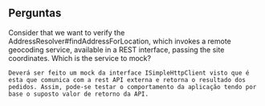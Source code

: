 ## Perguntas

Consider that we want to verify the AddressResolver#findAddressForLocation, which invokes a remote geocoding service, available in a REST interface, passing the site coordinates. Which is the service to mock?

```
Deverá ser feito um mock da interface ISimpleHttpClient visto que é esta que comunica com a rest API externa e retorna o resultado dos pedidos. Assim, pode-se testar o comportamento da aplicação tendo por base o suposto valor de retorno da API.
```